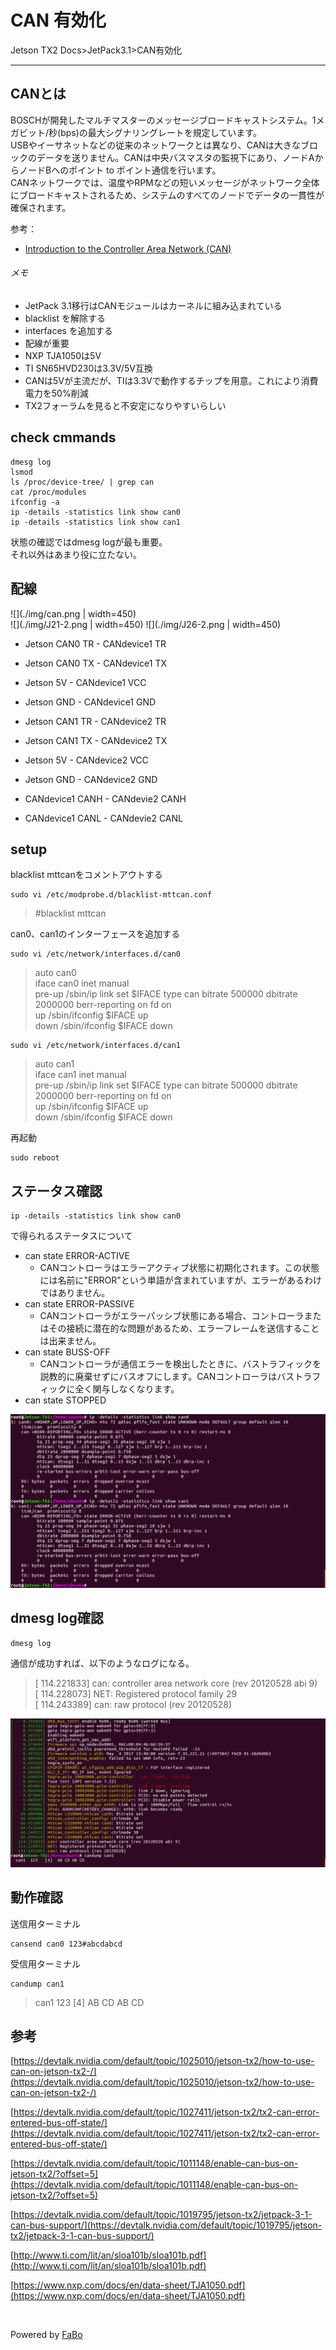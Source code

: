 # CAN 有効化
Jetson TX2 Docs>JetPack3.1>CAN有効化
<hr>

## CANとは
BOSCHが開発したマルチマスターのメッセージブロードキャストシステム。1メガビット/秒(bps)の最大シグナリングレートを規定しています。<br>
USBやイーサネットなどの従来のネットワークとは異なり、CANは大きなブロックのデータを送りません。CANは中央バスマスタの監視下にあり、ノードAからノードBへのポイント to ポイント通信を行います。<br>
CANネットワークでは、温度やRPMなどの短いメッセージがネットワーク全体にブロードキャストされるため、システムのすべてのノードでデータの一貫性が確保されます。

参考：
* [Introduction to the Controller Area Network (CAN)](http://www.ti.com/lit/an/sloa101b/sloa101b.pdf)

###### メモ
* JetPack 3.1移行はCANモジュールはカーネルに組み込まれている
* blacklist を解除する
* interfaces を追加する
* 配線が重要
* NXP TJA1050は5V
* TI SN65HVD230は3.3V/5V互換
* CANは5Vが主流だが、TIは3.3Vで動作するチップを用意。これにより消費電力を50%削減
* TX2フォーラムを見ると不安定になりやすいらしい

## check cmmands
```
dmesg log
lsmod
ls /proc/device-tree/ | grep can
cat /proc/modules
ifconfig -a
ip -details -statistics link show can0
ip -details -statistics link show can1
```
状態の確認ではdmesg logが最も重要。<br>
それ以外はあまり役に立たない。

## 配線
![](./img/can.png | width=450)  
![](./img/J21-2.png | width=450)
![](./img/J26-2.png | width=450)

* Jetson CAN0 TR - CANdevice1 TR
* Jetson CAN0 TX - CANdevice1 TX
* Jetson 5V - CANdevice1 VCC 
* Jetson GND - CANdevice1 GND

* Jetson CAN1 TR - CANdevice2 TR
* Jetson CAN1 TX - CANdevice2 TX
* Jetson 5V - CANdevice2 VCC 
* Jetson GND - CANdevice2 GND

* CANdevice1 CANH - CANdevie2 CANH
* CANdevice1 CANL - CANdevie2 CANL


## setup
blacklist mttcanをコメントアウトする
```
sudo vi /etc/modprobe.d/blacklist-mttcan.conf
```
> #blacklist mttcan


can0、can1のインターフェースを追加する
```
sudo vi /etc/network/interfaces.d/can0
```
>auto can0  
>iface can0 inet manual  
>pre-up /sbin/ip link set $IFACE type can bitrate 500000 dbitrate 2000000 berr-reporting on fd on  
>up /sbin/ifconfig $IFACE up  
>down /sbin/ifconfig $IFACE down  

```
sudo vi /etc/network/interfaces.d/can1
```
>auto can1  
>iface can1 inet manual  
>pre-up /sbin/ip link set $IFACE type can bitrate 500000 dbitrate 2000000 berr-reporting on fd on  
>up /sbin/ifconfig $IFACE up  
>down /sbin/ifconfig $IFACE down  

再起動
```
sudo reboot
```


## ステータス確認
```
ip -details -statistics link show can0
```
で得られるステータスについて
* can state ERROR-ACTIVE
  * CANコントローラはエラーアクティブ状態に初期化されます。この状態には名前に"ERROR"という単語が含まれていますが、エラーがあるわけではありません。
* can state ERROR-PASSIVE
  * CANコントローラがエラーパッシブ状態にある場合、コントローラまたはその接続に潜在的な問題があるため、エラーフレームを送信することは出来ません。
* can state BUSS-OFF
  * CANコントローラが通信エラーを検出したときに、バストラフィックを説教的に廃棄せずにバスオフにします。CANコントローラはバストラフィックに全く関与しなくなります。
* can state STOPPED

![](./img/can-status.png)  


## dmesg log確認
```
dmesg log
```
通信が成功すれば、以下のようなログになる。
>[   114.221833] can: controller area network core (rev 20120528 abi 9)  
>[   114.228073] NET: Registered protocol family 29  
>[   114.243389] can: raw protocol (rev 20120528)  

![](./img/can-dmesg.png)  


## 動作確認
送信用ターミナル
```
cansend can0 123#abcdabcd
```
受信用ターミナル
```
candump can1
```
>  can1  123   [4]  AB CD AB CD  


## 参考
[https://devtalk.nvidia.com/default/topic/1025010/jetson-tx2/how-to-use-can-on-jetson-tx2-/](https://devtalk.nvidia.com/default/topic/1025010/jetson-tx2/how-to-use-can-on-jetson-tx2-/)

[https://devtalk.nvidia.com/default/topic/1027411/jetson-tx2/tx2-can-error-entered-bus-off-state/](https://devtalk.nvidia.com/default/topic/1027411/jetson-tx2/tx2-can-error-entered-bus-off-state/)

[https://devtalk.nvidia.com/default/topic/1011148/enable-can-bus-on-jetson-tx2/?offset=5](https://devtalk.nvidia.com/default/topic/1011148/enable-can-bus-on-jetson-tx2/?offset=5)

[https://devtalk.nvidia.com/default/topic/1019795/jetson-tx2/jetpack-3-1-can-bus-support/](https://devtalk.nvidia.com/default/topic/1019795/jetson-tx2/jetpack-3-1-can-bus-support/)

[http://www.ti.com/lit/an/sloa101b/sloa101b.pdf](http://www.ti.com/lit/an/sloa101b/sloa101b.pdf)

[https://www.nxp.com/docs/en/data-sheet/TJA1050.pdf](https://www.nxp.com/docs/en/data-sheet/TJA1050.pdf)


<br>

Powered by [FaBo](http://www.fabo.io)